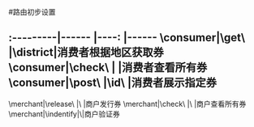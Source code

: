 ﻿#路由初步设置

:---------|------     |----:     |------
\consumer\|\get\      |\district\|消费者根据地区获取券
\consumer\|\check\    |          |消费者查看所有券
\consumer\|\post\     |\id\      |消费者展示指定券
--------
\merchant\|\release\  |\\     |商户发行券
\merchant\|\check\    |\\     |商户查看所有券
\merchant\|\indentify\|\\|商户验证券







